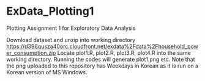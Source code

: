 # ExData_Plotting1
Plotting Assignment 1 for Exploratory Data Analysis

Download dataset and unzip into working directory
https://d396qusza40orc.cloudfront.net/exdata%2Fdata%2Fhousehold_power_consumption.zip
Locate plot1.R, plot2.R, plot3.R, plot4.R into the same working directory.
Running the codes will generate plot1.png etc.
Note that the png uploaded to this repository has Weekdays in Korean as it is run on a Korean version of MS Windows.
